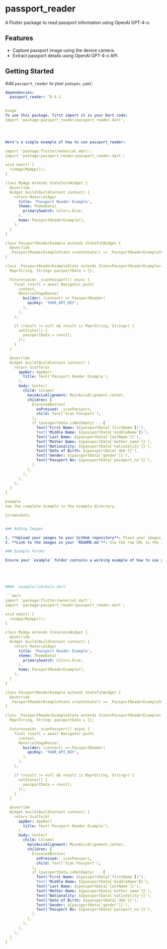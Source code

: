 # passport_reader

A Flutter package to read passport information using OpenAI GPT-4-o.

## Features

- Capture passport image using the device camera.
- Extract passport details using OpenAI GPT-4-o API.

## Getting Started

Add `passport_reader` to your `pubspec.yaml`:

```yaml
dependencies:
  passport_reader: ^0.0.1

 
Usage
To use this package, first import it in your Dart code:
import 'package:passport_reader/passport_reader.dart';




Here's a simple example of how to use passport_reader:

import 'package:flutter/material.dart';
import 'package:passport_reader/passport_reader.dart';

void main() {
  runApp(MyApp());
}

class MyApp extends StatelessWidget {
  @override
  Widget build(BuildContext context) {
    return MaterialApp(
      title: 'Passport Reader Example',
      theme: ThemeData(
        primarySwatch: Colors.blue,
      ),
      home: PassportReaderExample(),
    );
  }
}

class PassportReaderExample extends StatefulWidget {
  @override
  _PassportReaderExampleState createState() => _PassportReaderExampleState();
}

class _PassportReaderExampleState extends State<PassportReaderExample> {
  Map<String, String> passportData = {};

  Future<void> _scanPassport() async {
    final result = await Navigator.push(
      context,
      MaterialPageRoute(
        builder: (context) => PassportReader(
          apiKey: 'YOUR_API_KEY',
        ),
      ),
    );

    if (result != null && result is Map<String, String>) {
      setState(() {
        passportData = result;
      });
    }
  }

  @override
  Widget build(BuildContext context) {
    return Scaffold(
      appBar: AppBar(
        title: Text('Passport Reader Example'),
      ),
      body: Center(
        child: Column(
          mainAxisAlignment: MainAxisAlignment.center,
          children: [
            ElevatedButton(
              onPressed: _scanPassport,
              child: Text('Scan Passport'),
            ),
            if (passportData.isNotEmpty) ...[
              Text('First Name: ${passportData['firstName']}'),
              Text('Middle Name: ${passportData['middleName']}'),
              Text('Last Name: ${passportData['lastName']}'),
              Text('Mother Name: ${passportData['mother_name']}'),
              Text('Nationality: ${passportData['nationality']}'),
              Text('Date of Birth: ${passportData['dob']}'),
              Text('Gender: ${passportData['gender']}'),
              Text('Passport No: ${passportData['passport_no']}'),
            ]
          ],
        ),
      ),
    );
  }
}

Example
See the complete example in the example directory.

Screenshots


### Adding Images

1. **Upload your images to your GitHub repository**: Place your images in a `screenshots` folder in your repository.
2. **Link to the images in your `README.md`**: Use the raw URL to the images in your `README.md`.

### Example Folder

Ensure your `example` folder contains a working example of how to use your package. Here's a structure for the `example` folder:





#### `example/lib/main.dart`

```dart
import 'package:flutter/material.dart';
import 'package:passport_reader/passport_reader.dart';

void main() {
  runApp(MyApp());
}

class MyApp extends StatelessWidget {
  @override
  Widget build(BuildContext context) {
    return MaterialApp(
      title: 'Passport Reader Example',
      theme: ThemeData(
        primarySwatch: Colors.blue,
      ),
      home: PassportReaderExample(),
    );
  }
}

class PassportReaderExample extends StatefulWidget {
  @override
  _PassportReaderExampleState createState() => _PassportReaderExampleState();
}

class _PassportReaderExampleState extends State<PassportReaderExample> {
  Map<String, String> passportData = {};

  Future<void> _scanPassport() async {
    final result = await Navigator.push(
      context,
      MaterialPageRoute(
        builder: (context) => PassportReader(
          apiKey: 'YOUR_API_KEY',
        ),
      ),
    );

    if (result != null && result is Map<String, String>) {
      setState(() {
        passportData = result;
      });
    }
  }

  @override
  Widget build(BuildContext context) {
    return Scaffold(
      appBar: AppBar(
        title: Text('Passport Reader Example'),
      ),
      body: Center(
        child: Column(
          mainAxisAlignment: MainAxisAlignment.center,
          children: [
            ElevatedButton(
              onPressed: _scanPassport,
              child: Text('Scan Passport'),
            ),
            if (passportData.isNotEmpty) ...[
              Text('First Name: ${passportData['firstName']}'),
              Text('Middle Name: ${passportData['middleName']}'),
              Text('Last Name: ${passportData['lastName']}'),
              Text('Mother Name: ${passportData['mother_name']}'),
              Text('Nationality: ${passportData['nationality']}'),
              Text('Date of Birth: ${passportData['dob']}'),
              Text('Gender: ${passportData['gender']}'),
              Text('Passport No: ${passportData['passport_no']}'),
            ]
          ],
        ),
      ),
    );
  }
}
